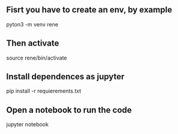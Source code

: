 ## Fisrt you have to create an env, by example

pyton3 -m venv rene

## Then activate

source rene/bin/activate

## Install dependences as jupyter

pip install -r requierements.txt

## Open a notebook to run the code

jupyter notebook

